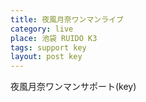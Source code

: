 ```yaml
---
title: 夜風月奈ワンマンライブ
category: live
place: 池袋 RUIDO K3
tags: support key
layout: post key
---
```


夜風月奈ワンマンサポート(key)